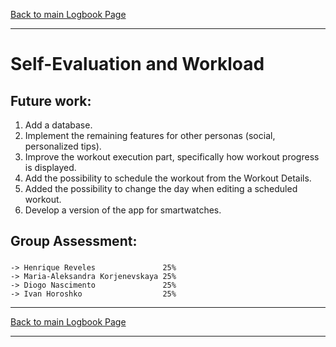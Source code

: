 [Back to main Logbook Page](../hci_logbook.md)

---

# Self-Evaluation and Workload

## Future work:

1. Add a database.
2. Implement the remaining features for other personas (social, personalized tips).
3. Improve the workout execution part, specifically how workout progress is displayed.
4. Add the possibility to schedule the workout from the Workout Details.
5. Added the possibility to change the day when editing a scheduled workout.
6. Develop a version of the app for smartwatches.

## Group Assessment:

###   
    -> Henrique Reveles               25%     
    -> Maria-Aleksandra Korjenevskaya 25%      
    -> Diogo Nascimento               25% 
    -> Ivan Horoshko                  25%


---
[Back to main Logbook Page](../hci_logbook.md)

---
